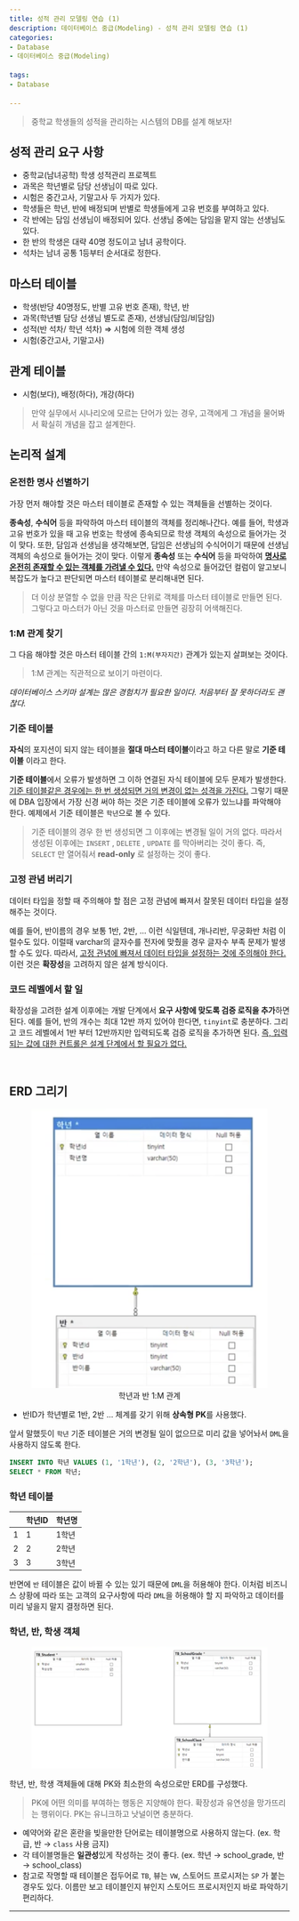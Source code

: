 ```yaml
---
title: 성적 관리 모델링 연습 (1)
description: 데이터베이스 중급(Modeling) - 성적 관리 모델링 연습 (1)
categories:
- Database
- 데이터베이스 중급(Modeling)

tags:
- Database

---
```


> 중학교 학생들의 성적을 관리하는 시스템의 DB를 설계 해보자!

<!-- more -->

## 성적 관리 요구 사항

- 중학교(남녀공학) 학생 성적관리 프로젝트
- 과목은 학년별로 담당 선생님이 따로 있다.
- 시험은 중간고사, 기말고사 두 가지가 있다.
- 학생들은 학년, 반에 배정되며 반별로 학생들에게 고유 번호를 부여하고 있다.
- 각 반에는 담임 선생님이 배정되어 있다. 선생님 중에는 담임을 맡지 않는 선생님도 있다.
- 한 반의 학생은 대략 40명 정도이고 남녀 공학이다.
- 석차는 남녀 공통 1등부터 순서대로 정한다.

## 마스터 테이블

- 학생(반당 40명정도, 반별 고유 번호 존재), 학년, 반
- 과목(학년별 담당 선생님 별도로 존재), 선생님(담임/비담임)
- 성적(반 석차/ 학년 석차) ⇒ 시험에 의한 객체 생성
- 시험(중간고사, 기말고사)

## 관계 테이블

- 시험(보다), 배정(하다), 개강(하다)

> 만약 실무에서 시나리오에 모르는 단어가 있는 경우, 고객에게 그 개념을 물어봐서 확실히 개념을 잡고 설계한다.

## 논리적 설계

### 온전한 명사 선별하기

가장 먼저 해야할 것은 마스터 테이블로 존재할 수 있는 객체들을 선별하는 것이다. 

**종속성**, **수식어** 등을 파악하여 마스터 테이블의 객체를 정리해나간다. 예를 들어, 학생과 고유 번호가 있을 때 고유 번호는 학생에 종속되므로 학생 객체의 속성으로 들어가는 것이 맞다. 또한, 담임과 선생님을 생각해보면, 담임은 선생님의 수식어이기 때문에 선생님 객체의 속성으로 들어가는 것이 맞다. 이렇게 **종속성** 또는 **수식어** 등을 파악하여 **<u>명사로 온전히 존재할 수 있는 객체를 가려낼 수 있다.</u>** 만약 속성으로 들어갔던 컬럼이 알고보니 복잡도가 높다고 판단되면 마스터 테이블로 분리해내면 된다.

> 더 이상 분열할 수 없을 만큼 작은 단위로 객체를 마스터 테이블로 만들면 된다. 그렇다고 마스터가 아닌 것을 마스터로 만들면 굉장히 어색해진다.

### 1:M 관계 찾기

그 다음 해야할 것은 마스터 테이블 간의 `1:M(부자지간)` 관계가 있는지 살펴보는 것이다.

> 1:M 관계는 직관적으로 보이기 마련이다.

*데이터베이스 스키마 설계는 많은 경험치가 필요한 일이다. 처음부터 잘 못하더라도 괜찮다.*

### 기준 테이블

**자식**의 포지션이 되지 않는 테이블을 **절대 마스터 테이블**이라고 하고 다른 말로 **기준 테이블** 이라고 한다. 

**기준 테이블**에서 오류가 발생하면 그 이하 연결된 자식 테이블에 모두 문제가 발생한다. <u>기준 테이블같은 경우에는 한 번 생성되면 거의 변경이 없는 성격을 가진다.</u> 그렇기 때문에 DBA 입장에서 가장 신경 써야 하는 것은 기준 테이블에 오류가 있느냐를 파악해야 한다. 예제에서 기준 테이블은 `학년`으로 볼 수 있다.

> 기준 테이블의 경우 한 번 생성되면 그 이후에는 변경될 일이 거의 없다. 따라서 생성된 이후에는  `INSERT` , `DELETE` , `UPDATE` 를 막아버리는 것이 좋다. 즉, `SELECT` 만 열어줘서 **read-only** 로 설정하는 것이 좋다.

### 고정 관념 버리기

데이터 타입을 정할 때 주의해야 할 점은 고정 관념에 빠져서 잘못된 데이터 타입을 설정해주는 것이다. 

예를 들어, 반이름의 경우 보통 1반, 2반, … 이런 식일텐데, 개나리반, 무궁화반 처럼 이럴수도 있다. 이럴때 varchar의 글자수를 전자에 맞췄을 경우 글자수 부족 문제가 발생할 수도 있다. 따라서, <u>고정 관념에 빠져서 데이터 타입을 설정하는 것에 주의해야 한다.</u> 이런 것은 **확장성**을 고려하지 않은 설계 방식이다.


### 코드 레벨에서 할 일

확장성을 고려한 설계 이후에는 개발 단계에서 **요구 사항에 맞도록 검증 로직을 추가**하면 된다. 예를 들어, 반의 개수는 최대 12반 까지 있어야 한다면, `tinyint`로 충분하다. 그리고 코드 레벨에서 1반 부터 12반까지만 입력되도록 검증 로직을 추가하면 된다. <u>즉, 입력되는 값에 대한 컨트롤은 설계 단계에서 할 필요가 없다.</u>

<br>

## ERD 그리기

<figure align="center">
<img src="/post_images/Database/학년과반.png">
<figcaption>학년과 반 1:M 관계</figcaption>
</figure>

- 반ID가 학년별로 1반, 2반 … 체계를 갖기 위해 **상속형 PK**를 사용했다.

앞서 말했듯이 `학년` 기준 테이블은 거의 변경될 일이 없으므로 미리 값을 넣어놔서 `DML`을 사용하지 않도록 한다.

```SQL
INSERT INTO 학년 VALUES (1, '1학년'), (2, '2학년'), (3, '3학년');
SELECT * FROM 학년;
```

### 학년 테이블

|  | 학년ID | 학년명 |
| --- | --- | --- |
| 1 | 1 | 1학년 |
| 2 | 2 | 2학년 |
| 3 | 3 | 3학년 |

반면에  `반` 테이블은 값이 바뀔 수 있는 있기 때문에 `DML`을 허용해야 한다. 이처럼 비즈니스 상황에 따라 또는 고객의 요구사항에 따라 `DML`을 허용해야 할 지 파악하고 데이터를 미리 넣을지 말지 결정하면 된다.

### 학년, 반, 학생 객체

<figure align="center">
<img src="/post_images/Database/학년-반-학생.png">
<figcaption></figcaption>
</figure>

학년, 반, 학생 객체들에 대해 PK와 최소한의 속성으로만 ERD를 구성했다.

> PK에 어떤 의미를 부여하는 행동은 지양해야 한다. 확장성과 유연성을 망가뜨리는 행위이다. PK는 유니크하고 낫널이면 충분하다.

- 예약어와 같은 혼란을 빚을만한 단어로는 테이블명으로 사용하지 않는다. (ex. 학급, 반 → `class` 사용 금지)
- 각 테이블명들은 **일관성**있게 작성하는 것이 좋다. (ex. 학년 → school_grade, 반 → school_class)
- 참고로 작명할 때 테이블은 접두어로 `TB`, 뷰는 `VW`, 스토어드 프로시저는 `SP` 가 붙는 경우도 있다. 이름만 보고 테이블인지 뷰인지 스토어드 프로시저인지 바로 파악하기 편리하다.

---
